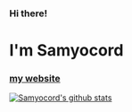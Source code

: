 ### Hi there!
# I'm Samyocord
### [my website](https://fisch03.xyz/)
[![Samyocord's github stats](https://github-readme-stats.vercel.app/api?username=Samyocord&count_private=true&show_icons=true&theme=tokyonight&hide_title=true)](https://github-readme-stats.vercel.app/api?username=Samyocord&count_private=true&show_icons=true&theme=tokyonight&hide_title=true)
